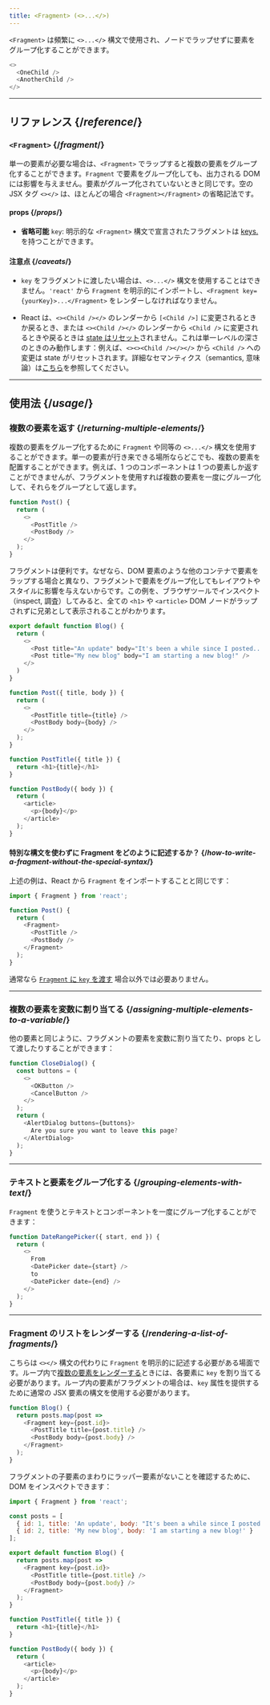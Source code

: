 ```yaml
---
title: <Fragment> (<>...</>)
---
```


<Intro>

`<Fragment>` は頻繁に `<>...</>` 構文で使用され、ノードでラップせずに要素をグループ化することができます。

```js
<>
  <OneChild />
  <AnotherChild />
</>
```

</Intro>

<InlineToc />

---

## リファレンス {/*reference*/}

### `<Fragment>` {/*fragment*/}

単一の要素が必要な場合は、`<Fragment>` でラップすると複数の要素をグループ化することができます。`Fragment` で要素をグループ化しても、出力される DOM には影響を与えません。要素がグループ化されていないときと同じです。空の JSX タグ `<></>` は、ほとんどの場合 `<Fragment></Fragment>` の省略記法です。

#### props {/*props*/}

- **省略可能** `key`: 明示的な `<Fragment>` 構文で宣言されたフラグメントは [keys.](/learn/rendering-lists#keeping-list-items-in-order-with-key) を持つことができます。

#### 注意点 {/*caveats*/}

- `key` をフラグメントに渡したい場合は、`<>...</>` 構文を使用することはできません。`'react'` から `Fragment` を明示的にインポートし、`<Fragment key={yourKey}>...</Fragment>` をレンダーしなければなりません。

- React は、`<><Child /></>` のレンダーから `[<Child />]` に変更されるときか戻るとき、または `<><Child /></>` のレンダーから `<Child />` に変更されるときや戻るときは [state はリセット](/learn/preserving-and-resetting-state)されません。これは単一レベルの深さのときのみ動作します：例えば、`<><><Child /></></>` から `<Child />` への変更は state がリセットされます。詳細なセマンティクス（semantics, 意味論）は[こちら](https://gist.github.com/clemmy/b3ef00f9507909429d8aa0d3ee4f986b)を参照してください。

---

## 使用法 {/*usage*/}

### 複数の要素を返す {/*returning-multiple-elements*/}

複数の要素をグループ化するために `Fragment` や同等の `<>...</>` 構文を使用することができます。単一の要素が行き来できる場所ならどこでも、複数の要素を配置することができます。例えば、1 つのコンポーネントは 1 つの要素しか返すことができませんが、フラグメントを使用すれば複数の要素を一度にグループ化して、それらをグループとして返します。

```js {3,6}
function Post() {
  return (
    <>
      <PostTitle />
      <PostBody />
    </>
  );
}
```

フラグメントは便利です。なぜなら、DOM 要素のような他のコンテナで要素をラップする場合と異なり、フラグメントで要素をグループ化してもレイアウトやスタイルに影響を与えないからです。この例を、ブラウザツールでインスペクト（inspect, 調査）してみると、全ての `<h1>` や `<article>` DOM ノードがラップされずに兄弟として表示されることがわかります。

<Sandpack>

```js
export default function Blog() {
  return (
    <>
      <Post title="An update" body="It's been a while since I posted..." />
      <Post title="My new blog" body="I am starting a new blog!" />
    </>
  )
}

function Post({ title, body }) {
  return (
    <>
      <PostTitle title={title} />
      <PostBody body={body} />
    </>
  );
}

function PostTitle({ title }) {
  return <h1>{title}</h1>
}

function PostBody({ body }) {
  return (
    <article>
      <p>{body}</p>
    </article>
  );
}
```

</Sandpack>

<DeepDive>

#### 特別な構文を使わずに Fragment をどのように記述するか？ {/*how-to-write-a-fragment-without-the-special-syntax*/}

上述の例は、React から `Fragment` をインポートすることと同じです：

```js {1,5,8}
import { Fragment } from 'react';

function Post() {
  return (
    <Fragment>
      <PostTitle />
      <PostBody />
    </Fragment>
  );
}
```

通常なら [`Fragment` に `key` を渡す](#rendering-a-list-of-fragments) 場合以外では必要ありません。

</DeepDive>

---

### 複数の要素を変数に割り当てる {/*assigning-multiple-elements-to-a-variable*/}

他の要素と同じように、フラグメントの要素を変数に割り当てたり、props として渡したりすることができます：

```js
function CloseDialog() {
  const buttons = (
    <>
      <OKButton />
      <CancelButton />
    </>
  );
  return (
    <AlertDialog buttons={buttons}>
      Are you sure you want to leave this page?
    </AlertDialog>
  );
}
```

---

### テキストと要素をグループ化する {/*grouping-elements-with-text*/}

`Fragment` を使うとテキストとコンポーネントを一度にグループ化することができます：

```js
function DateRangePicker({ start, end }) {
  return (
    <>
      From
      <DatePicker date={start} />
      to
      <DatePicker date={end} />
    </>
  );
}
```

---

### Fragment のリストをレンダーする {/*rendering-a-list-of-fragments*/}

こちらは `<></>` 構文の代わりに `Fragment` を明示的に記述する必要がある場面です。ループ内で[複数の要素をレンダーする](/learn/rendering-lists)ときには、各要素に `key` を割り当てる必要があります。ループ内の要素がフラグメントの場合は、`key` 属性を提供するために通常の JSX 要素の構文を使用する必要があります。

```js {3,6}
function Blog() {
  return posts.map(post =>
    <Fragment key={post.id}>
      <PostTitle title={post.title} />
      <PostBody body={post.body} />
    </Fragment>
  );
}
```

フラグメントの子要素のまわりにラッパー要素がないことを確認するために、DOM をインスペクトできます：

<Sandpack>

```js
import { Fragment } from 'react';

const posts = [
  { id: 1, title: 'An update', body: "It's been a while since I posted..." },
  { id: 2, title: 'My new blog', body: 'I am starting a new blog!' }
];

export default function Blog() {
  return posts.map(post =>
    <Fragment key={post.id}>
      <PostTitle title={post.title} />
      <PostBody body={post.body} />
    </Fragment>
  );
}

function PostTitle({ title }) {
  return <h1>{title}</h1>
}

function PostBody({ body }) {
  return (
    <article>
      <p>{body}</p>
    </article>
  );
}
```

</Sandpack>

